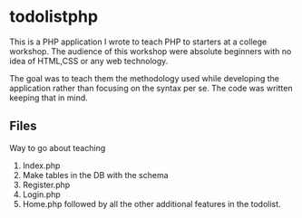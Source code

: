 # todolistphp
This is a PHP application I wrote to teach PHP to starters at a college workshop. 
The audience of this workshop were absolute beginners with no idea of HTML,CSS or any web technology.

The goal was to teach them the methodology used while developing the application rather than focusing on the syntax per se.
The code was written keeping that in mind.

## Files
Way to go about teaching
1. Index.php <br/>
2. Make tables in the DB with the schema <br/>
3. Register.php <br/>
4. Login.php <br/>
5. Home.php followed by all the other additional features in the todolist. <br/>
